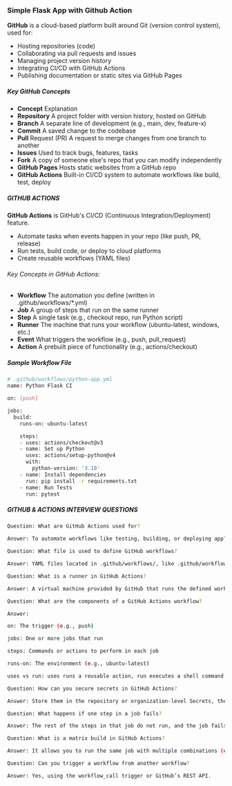 ### Simple Flask App with Github Action 

**GitHub** is a cloud-based platform built around Git (version control system), used for:

- Hosting repositories (code)
- Collaborating via pull requests and issues
- Managing project version history
- Integrating CI/CD with GitHub Actions
- Publishing documentation or static sites via GitHub Pages

##### Key GitHub Concepts

- **Concept**	Explanation
- **Repository**	A project folder with version history, hosted on GitHub
- **Branch**	A separate line of development (e.g., main, dev, feature-x)
- **Commit**	A saved change to the codebase
- **Pull** Request (PR)	A request to merge changes from one branch to another
- **Issues**	Used to track bugs, features, tasks
- **Fork**	A copy of someone else's repo that you can modify independently
- **GitHub Pages**	Hosts static websites from a GitHub repo
- **GitHub Actions**	Built-in CI/CD system to automate workflows like build, test, deploy

##### GITHUB ACTIONS

**GitHub Actions** is GitHub's CI/CD (Continuous Integration/Deployment) feature.

- Automate tasks when events happen in your repo (like push, PR, release)
- Run tests, build code, or deploy to cloud platforms
- Create reusable workflows (YAML files)

###### Key Concepts in GitHub Actions:

- **Workflow**	The automation you define (written in .github/workflows/*.yml)
- **Job**	A group of steps that run on the same runner
- **Step**	A single task (e.g., checkout repo, run Python script)
- **Runner**	The machine that runs your workflow (ubuntu-latest, windows, etc.)
- **Event**	What triggers the workflow (e.g., push, pull_request)
- **Action**	A prebuilt piece of functionality (e.g., actions/checkout)

##### Sample Workflow File

```bash
# .github/workflows/python-app.yml
name: Python Flask CI

on: [push]

jobs:
  build:
    runs-on: ubuntu-latest

    steps:
    - uses: actions/checkout@v3
    - name: Set up Python
      uses: actions/setup-python@v4
      with:
        python-version: '3.10'
    - name: Install dependencies
      run: pip install -r requirements.txt
    - name: Run Tests
      run: pytest
```

##### GITHUB & ACTIONS INTERVIEW QUESTIONS

```bash
Question: What are GitHub Actions used for?

Answer: To automate workflows like testing, building, or deploying applications based on events (e.g., code pushes).
```

```bash
Question: What file is used to define GitHub workflows?

Answer: YAML files located in .github/workflows/, like .github/workflows/deploy.yml.
```

```bash
Question: What is a runner in GitHub Actions?

Answer: A virtual machine provided by GitHub that runs the defined workflows (e.g., ubuntu-latest).
```

```bash
Question: What are the components of a GitHub Actions workflow? 

Answer: 

on: The trigger (e.g., push)

jobs: One or more jobs that run

steps: Commands or actions to perform in each job

runs-on: The environment (e.g., ubuntu-latest)

uses vs run: uses runs a reusable action, run executes a shell command
```

```bash
Question: How can you secure secrets in GitHub Actions?

Answer: Store them in the repository or organization-level Secrets, then reference them as ${{ secrets.SECRET_NAME }}.
```

```bash
Question: What happens if one step in a job fails?

Answer: The rest of the steps in that job do not run, and the job fails.
```

```bash
Question: What is a matrix build in GitHub Actions?

Answer: It allows you to run the same job with multiple combinations (e.g., different Python versions or OSes).
```

```bash
Question: Can you trigger a workflow from another workflow?

Answer: Yes, using the workflow_call trigger or GitHub’s REST API.
```
